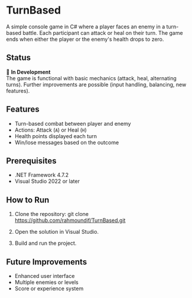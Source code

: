 # TurnBased

A simple console game in C# where a player faces an enemy in a turn-based battle. Each participant can attack or heal on their turn. The game ends when either the player or the enemy's health drops to zero.

## Status

:construction: **In Development**  
The game is functional with basic mechanics (attack, heal, alternating turns). Further improvements are possible (input handling, balancing, new features).

## Features

- Turn-based combat between player and enemy
- Actions: Attack (`A`) or Heal (`H`)
- Health points displayed each turn
- Win/lose messages based on the outcome

## Prerequisites

- .NET Framework 4.7.2
- Visual Studio 2022 or later

## How to Run

1. Clone the repository:
git clone https://github.com/rahmoundif/TurnBased.git

2. Open the solution in Visual Studio.
3. Build and run the project.

## Future Improvements

- Enhanced user interface
- Multiple enemies or levels
- Score or experience system
